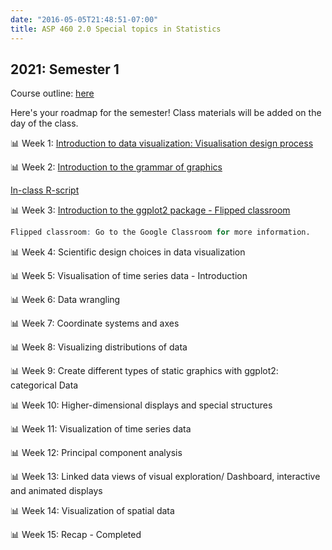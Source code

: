 ```yaml
---
date: "2016-05-05T21:48:51-07:00"
title: ASP 460 2.0 Special topics in Statistics 
---
```


## 2021: Semester 1

Course outline: [here](/CO/ASP_460_20_DataVisualisation.pdf)

Here's your roadmap for the semester! Class materials will be added on the day of the class.

 📊 Week 1: [Introduction to data visualization: Visualisation design process](/slides/lesson1viz.html) 


📊 Week 2: [Introduction to the grammar of graphics](/slides/lesson3viz2021.html)

[In-class R-script](/slides/code/scatterplot.R)

📊 Week 3: [Introduction to the ggplot2 package - Flipped classroom](/slides/mpg_visualization.html)

```r
Flipped classroom: Go to the Google Classroom for more information.
```

📊 Week 4: Scientific design choices in data visualization

📊 Week 5: Visualisation of time series data - Introduction

📊 Week 6: Data wrangling

📊 Week 7: Coordinate systems and axes

📊 Week 8: Visualizing distributions of data

📊 Week 9: Create different types of static graphics with ggplot2: categorical Data

📊 Week 10: Higher-dimensional displays and special structures

📊 Week 11: Visualization of time series data

📊 Week 12: Principal component analysis


📊 Week 13:  Linked data views of visual exploration/ Dashboard, interactive and animated displays

📊 Week 14: Visualization of spatial data

📊 Week 15: Recap - Completed 





